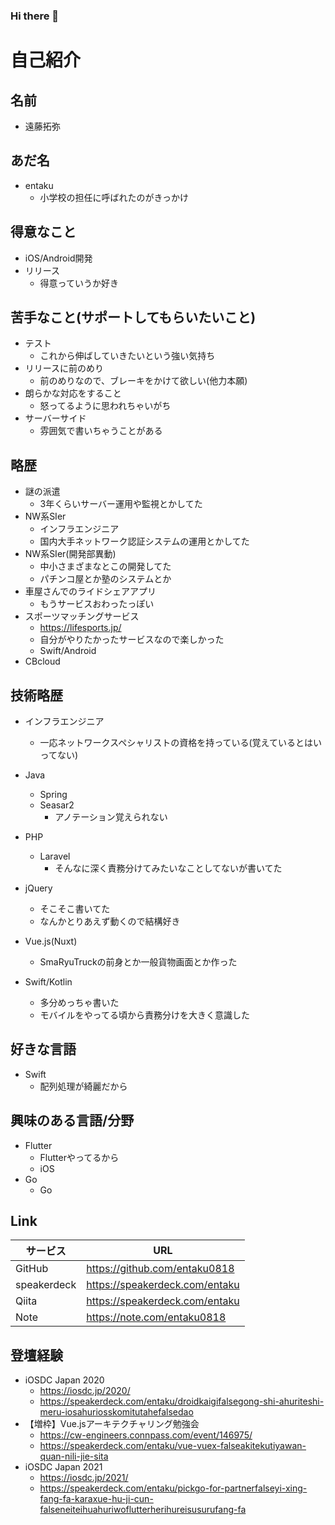 ### Hi there 👋

<!--
**entaku0818/entaku0818** is a ✨ _special_ ✨ repository because its `README.md` (this file) appears on your GitHub profile.

Here are some ideas to get you started:

- 🔭 I’m currently working on ...
- 🌱 I’m currently learning ...
- 👯 I’m looking to collaborate on ...
- 🤔 I’m looking for help with ...
- 💬 Ask me about ...
- 📫 How to reach me: ...
- 😄 Pronouns: ...
- ⚡ Fun fact: ...
-->
# 自己紹介
## 名前
- 遠藤拓弥

## あだ名
- entaku
    - 小学校の担任に呼ばれたのがきっかけ

## 得意なこと
- iOS/Android開発
- リリース
    - 得意っていうか好き

## 苦手なこと(サポートしてもらいたいこと)
- テスト
    - これから伸ばしていきたいという強い気持ち
- リリースに前のめり
    - 前のめりなので、ブレーキをかけて欲しい(他力本願)
- 朗らかな対応をすること
    - 怒ってるように思われちゃいがち
- サーバーサイド
    - 雰囲気で書いちゃうことがある

## 略歴
- 謎の派遣 
    - 3年くらいサーバー運用や監視とかしてた
- NW系SIer
    - インフラエンジニア
    - 国内大手ネットワーク認証システムの運用とかしてた
- NW系SIer(開発部異動)
    - 中小さまざまなとこの開発してた
    - パチンコ屋とか塾のシステムとか
- 車屋さんでのライドシェアアプリ
    - もうサービスおわったっぽい
- スポーツマッチングサービス
    - https://lifesports.jp/
    - 自分がやりたかったサービスなので楽しかった
    - Swift/Android
 - CBcloud

         
## 技術略歴
- インフラエンジニア
    - 一応ネットワークスペシャリストの資格を持っている(覚えているとはいってない)
- Java
    - Spring
    - Seasar2
      - アノテーション覚えられない
- PHP
    - Laravel
        - そんなに深く責務分けてみたいなことしてないが書いてた
- jQuery
    - そこそこ書いてた
    - なんかとりあえず動くので結構好き
- Vue.js(Nuxt)
    - SmaRyuTruckの前身とか一般貨物画面とか作った
       
- Swift/Kotlin
    - 多分めっちゃ書いた
    - モバイルをやってる頃から責務分けを大きく意識した

## 好きな言語
- Swift
    - 配列処理が綺麗だから

## 興味のある言語/分野
- Flutter
    - Flutterやってるから
    - iOS
- Go
    - Go

## Link
| サービス | URL | 
| -------- | -------- | 
| GitHub     | https://github.com/entaku0818     | 
| speakerdeck     | https://speakerdeck.com/entaku     | 
| Qiita     | https://speakerdeck.com/entaku     | 
| Note | https://note.com/entaku0818 |

## 登壇経験
- iOSDC Japan 2020 
    - https://iosdc.jp/2020/
    - https://speakerdeck.com/entaku/droidkaigifalsegong-shi-ahuriteshi-meru-iosahuriosskomitutahefalsedao
- 【増枠】Vue.jsアーキテクチャリング勉強会
    - https://cw-engineers.connpass.com/event/146975/
    - https://speakerdeck.com/entaku/vue-vuex-falseakitekutiyawan-quan-nili-jie-sita
- iOSDC Japan 2021
    - https://iosdc.jp/2021/
    - https://speakerdeck.com/entaku/pickgo-for-partnerfalseyi-xing-fang-fa-karaxue-hu-ji-cun-falseneiteihuahuriwoflutterherihureisusurufang-fa
     


